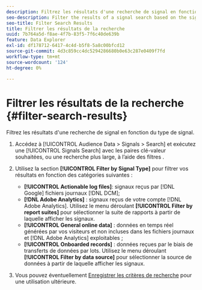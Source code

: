 ```yaml
---
description: Filtrez les résultats d'une recherche de signal en fonction du type de signal.
seo-description: Filter the results of a signal search based on the signal type.
seo-title: Filter Search Results
title: Filtrer les résultats de la recherche
uuid: 7b764a5d-f8ae-4f7b-83f5-7f6c40de639b
feature: Data Explorer
exl-id: df178712-6417-4c4d-b5f8-5a8c00bfcd12
source-git-commit: 4d3c859cc4dc5294286680b0e63c287e0409f7fd
workflow-type: tm+mt
source-wordcount: '124'
ht-degree: 0%

---
```


# Filtrer les résultats de la recherche {#filter-search-results}

Filtrez les résultats d&#39;une recherche de signal en fonction du type de signal.

1. Accédez à [!UICONTROL Audience Data > Signals > Search] et exécutez une [!UICONTROL Signals Search] avec les paires clé-valeur souhaitées, ou une recherche plus large, à l’aide des filtres .
1. Utilisez la section **[!UICONTROL Filter by Signal Type]** pour filtrer vos résultats en fonction des catégories suivantes :

   * **[!UICONTROL Actionable log files]**: signaux reçus par [!DNL Google] fichiers journaux [!DNL DCM];
   * **[!DNL Adobe Analytics]** : signaux reçus de votre compte [!DNL Adobe Analytics]. Utilisez le menu déroulant **[!UICONTROL Filter by report suites]** pour sélectionner la suite de rapports à partir de laquelle afficher les signaux.
   * **[!UICONTROL General online data]** : données en temps réel générées par vos visiteurs et non incluses dans les fichiers journaux et [!DNL Adobe Analytics] exploitables ;
   * **[!UICONTROL Onboarded records]** : données reçues par le biais de transferts de données par lots. Utilisez le menu déroulant **[!UICONTROL Filter by data source]** pour sélectionner la source de données à partir de laquelle afficher les signaux.

1. Vous pouvez éventuellement [Enregistrer les critères de recherche](../../../features/data-explorer/data-explorer-signals-search/data-explorer-save-search.md) pour une utilisation ultérieure.
